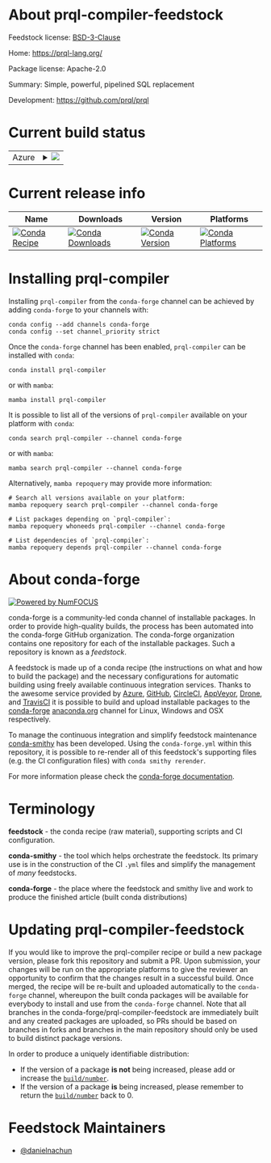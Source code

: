 About prql-compiler-feedstock
=============================

Feedstock license: [BSD-3-Clause](https://github.com/conda-forge/prql-compiler-feedstock/blob/main/LICENSE.txt)

Home: https://prql-lang.org/

Package license: Apache-2.0

Summary: Simple, powerful, pipelined SQL replacement

Development: https://github.com/prql/prql

Current build status
====================


<table>
    
  <tr>
    <td>Azure</td>
    <td>
      <details>
        <summary>
          <a href="https://dev.azure.com/conda-forge/feedstock-builds/_build/latest?definitionId=23179&branchName=main">
            <img src="https://dev.azure.com/conda-forge/feedstock-builds/_apis/build/status/prql-compiler-feedstock?branchName=main">
          </a>
        </summary>
        <table>
          <thead><tr><th>Variant</th><th>Status</th></tr></thead>
          <tbody><tr>
              <td>linux_64</td>
              <td>
                <a href="https://dev.azure.com/conda-forge/feedstock-builds/_build/latest?definitionId=23179&branchName=main">
                  <img src="https://dev.azure.com/conda-forge/feedstock-builds/_apis/build/status/prql-compiler-feedstock?branchName=main&jobName=linux&configuration=linux%20linux_64_" alt="variant">
                </a>
              </td>
            </tr><tr>
              <td>linux_aarch64</td>
              <td>
                <a href="https://dev.azure.com/conda-forge/feedstock-builds/_build/latest?definitionId=23179&branchName=main">
                  <img src="https://dev.azure.com/conda-forge/feedstock-builds/_apis/build/status/prql-compiler-feedstock?branchName=main&jobName=linux&configuration=linux%20linux_aarch64_" alt="variant">
                </a>
              </td>
            </tr><tr>
              <td>linux_ppc64le</td>
              <td>
                <a href="https://dev.azure.com/conda-forge/feedstock-builds/_build/latest?definitionId=23179&branchName=main">
                  <img src="https://dev.azure.com/conda-forge/feedstock-builds/_apis/build/status/prql-compiler-feedstock?branchName=main&jobName=linux&configuration=linux%20linux_ppc64le_" alt="variant">
                </a>
              </td>
            </tr><tr>
              <td>osx_64</td>
              <td>
                <a href="https://dev.azure.com/conda-forge/feedstock-builds/_build/latest?definitionId=23179&branchName=main">
                  <img src="https://dev.azure.com/conda-forge/feedstock-builds/_apis/build/status/prql-compiler-feedstock?branchName=main&jobName=osx&configuration=osx%20osx_64_" alt="variant">
                </a>
              </td>
            </tr><tr>
              <td>osx_arm64</td>
              <td>
                <a href="https://dev.azure.com/conda-forge/feedstock-builds/_build/latest?definitionId=23179&branchName=main">
                  <img src="https://dev.azure.com/conda-forge/feedstock-builds/_apis/build/status/prql-compiler-feedstock?branchName=main&jobName=osx&configuration=osx%20osx_arm64_" alt="variant">
                </a>
              </td>
            </tr><tr>
              <td>win_64</td>
              <td>
                <a href="https://dev.azure.com/conda-forge/feedstock-builds/_build/latest?definitionId=23179&branchName=main">
                  <img src="https://dev.azure.com/conda-forge/feedstock-builds/_apis/build/status/prql-compiler-feedstock?branchName=main&jobName=win&configuration=win%20win_64_" alt="variant">
                </a>
              </td>
            </tr>
          </tbody>
        </table>
      </details>
    </td>
  </tr>
</table>

Current release info
====================

| Name | Downloads | Version | Platforms |
| --- | --- | --- | --- |
| [![Conda Recipe](https://img.shields.io/badge/recipe-prql--compiler-green.svg)](https://anaconda.org/conda-forge/prql-compiler) | [![Conda Downloads](https://img.shields.io/conda/dn/conda-forge/prql-compiler.svg)](https://anaconda.org/conda-forge/prql-compiler) | [![Conda Version](https://img.shields.io/conda/vn/conda-forge/prql-compiler.svg)](https://anaconda.org/conda-forge/prql-compiler) | [![Conda Platforms](https://img.shields.io/conda/pn/conda-forge/prql-compiler.svg)](https://anaconda.org/conda-forge/prql-compiler) |

Installing prql-compiler
========================

Installing `prql-compiler` from the `conda-forge` channel can be achieved by adding `conda-forge` to your channels with:

```
conda config --add channels conda-forge
conda config --set channel_priority strict
```

Once the `conda-forge` channel has been enabled, `prql-compiler` can be installed with `conda`:

```
conda install prql-compiler
```

or with `mamba`:

```
mamba install prql-compiler
```

It is possible to list all of the versions of `prql-compiler` available on your platform with `conda`:

```
conda search prql-compiler --channel conda-forge
```

or with `mamba`:

```
mamba search prql-compiler --channel conda-forge
```

Alternatively, `mamba repoquery` may provide more information:

```
# Search all versions available on your platform:
mamba repoquery search prql-compiler --channel conda-forge

# List packages depending on `prql-compiler`:
mamba repoquery whoneeds prql-compiler --channel conda-forge

# List dependencies of `prql-compiler`:
mamba repoquery depends prql-compiler --channel conda-forge
```


About conda-forge
=================

[![Powered by
NumFOCUS](https://img.shields.io/badge/powered%20by-NumFOCUS-orange.svg?style=flat&colorA=E1523D&colorB=007D8A)](https://numfocus.org)

conda-forge is a community-led conda channel of installable packages.
In order to provide high-quality builds, the process has been automated into the
conda-forge GitHub organization. The conda-forge organization contains one repository
for each of the installable packages. Such a repository is known as a *feedstock*.

A feedstock is made up of a conda recipe (the instructions on what and how to build
the package) and the necessary configurations for automatic building using freely
available continuous integration services. Thanks to the awesome service provided by
[Azure](https://azure.microsoft.com/en-us/services/devops/), [GitHub](https://github.com/),
[CircleCI](https://circleci.com/), [AppVeyor](https://www.appveyor.com/),
[Drone](https://cloud.drone.io/welcome), and [TravisCI](https://travis-ci.com/)
it is possible to build and upload installable packages to the
[conda-forge](https://anaconda.org/conda-forge) [anaconda.org](https://anaconda.org/)
channel for Linux, Windows and OSX respectively.

To manage the continuous integration and simplify feedstock maintenance
[conda-smithy](https://github.com/conda-forge/conda-smithy) has been developed.
Using the ``conda-forge.yml`` within this repository, it is possible to re-render all of
this feedstock's supporting files (e.g. the CI configuration files) with ``conda smithy rerender``.

For more information please check the [conda-forge documentation](https://conda-forge.org/docs/).

Terminology
===========

**feedstock** - the conda recipe (raw material), supporting scripts and CI configuration.

**conda-smithy** - the tool which helps orchestrate the feedstock.
                   Its primary use is in the construction of the CI ``.yml`` files
                   and simplify the management of *many* feedstocks.

**conda-forge** - the place where the feedstock and smithy live and work to
                  produce the finished article (built conda distributions)


Updating prql-compiler-feedstock
================================

If you would like to improve the prql-compiler recipe or build a new
package version, please fork this repository and submit a PR. Upon submission,
your changes will be run on the appropriate platforms to give the reviewer an
opportunity to confirm that the changes result in a successful build. Once
merged, the recipe will be re-built and uploaded automatically to the
`conda-forge` channel, whereupon the built conda packages will be available for
everybody to install and use from the `conda-forge` channel.
Note that all branches in the conda-forge/prql-compiler-feedstock are
immediately built and any created packages are uploaded, so PRs should be based
on branches in forks and branches in the main repository should only be used to
build distinct package versions.

In order to produce a uniquely identifiable distribution:
 * If the version of a package **is not** being increased, please add or increase
   the [``build/number``](https://docs.conda.io/projects/conda-build/en/latest/resources/define-metadata.html#build-number-and-string).
 * If the version of a package **is** being increased, please remember to return
   the [``build/number``](https://docs.conda.io/projects/conda-build/en/latest/resources/define-metadata.html#build-number-and-string)
   back to 0.

Feedstock Maintainers
=====================

* [@danielnachun](https://github.com/danielnachun/)

